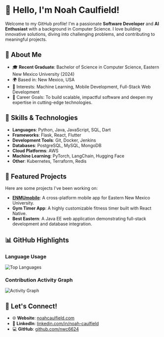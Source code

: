# 👋 Hello, I'm Noah Caulfield!

Welcome to my GitHub profile! I'm a passionate **Software Developer** and **AI Enthusiast** with a background in Computer Science. I love building innovative solutions, diving into challenging problems, and contributing to meaningful projects.

## 🌟 About Me
- 🎓 **Recent Graduate**: Bachelor of Science in Computer Science, Eastern New Mexico University (2024)
- 🌍 Based in: New Mexico, USA
- 🧠 Interests: Machine Learning, Mobile Development, Full-Stack Web Development
- 🎯 Career Goals: To build scalable, impactful software and deepen my expertise in cutting-edge technologies.

## 🚀 Skills & Technologies
- **Languages**: Python, Java, JavaScript, SQL, Dart
- **Frameworks**: Flask, React, Flutter
- **Development Tools**: Git, Docker, Jenkins
- **Databases**: PostgreSQL, MySQL, MongoDB
- **Cloud Platforms**: AWS
- **Machine Learning**: PyTorch, LangChain, Hugging Face
- **Other**: Kubernetes, Terraform, Redis

## 📂 Featured Projects
Here are some projects I've been working on:
- **[ENMUmobile](https://github.com/nwc6624/ENMU_CS_458_Semester_Project)**: A cross-platform mobile app for Eastern New Mexico University.
- **Gym Timer App**: A highly customizable fitness timer built with React Native.
- **Best Eastern**: A Java EE web application demonstrating full-stack development and database integration.

## 📊 GitHub Highlights
### Language Usage
![Top Languages](https://github-readme-stats.vercel.app/api/top-langs/?username=nwc6624&layout=compact&theme=radical)

### Contribution Activity Graph
![Activity Graph](https://activity-graph.herokuapp.com/graph?username=nwc6624&theme=radical)

## 🤝 Let's Connect!
- 🌐 **Website**: [noahcaulfield.com](http://noahcaulfield.com)
- 💼 **LinkedIn**: [linkedin.com/in/noah-caulfield](https://linkedin.com/in/noah-caulfield)
- 💻 **GitHub**: [github.com/nwc6624](https://github.com/nwc6624)

